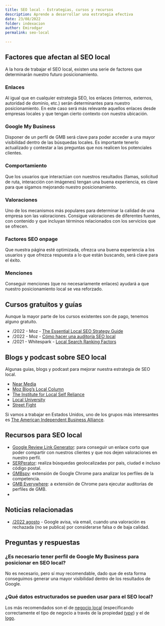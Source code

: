 ```yaml
---
title: SEO local - Estrategias, cursos y recursos
description: Aprende a desarrollar una estrategia efectiva
date: 23/08/2022
folder: indexacion
author: Emirodgar
permalink: seo-local
  
---
```


## Factores que afectan al SEO local

A la hora de trabajar el SEO local, existen una serie de factores que determinarán nuestro futuro posicionamiento. 

### Enlaces

Al igual que en cualquier estrategia SEO, los enlaces (internos, externos, autoridad de dominio, etc.) serán determinantes para nuestro posicionamiento. En este caso será más relevante aquellos enlaces desde empresas locales y que tengan cierto contexto con nuestra ubicación.

### Google My Business

Disponer de un perfil de GMB será clave para poder acceder a una mayor visibilidad dentro de las búsquedas locales. Es importante tenerlo actualizado y contestar a las preguntas que nos realicen los potenciales clientes.

### Comportamiento

Que los usuarios que interactúan con nuestros resultados (llamas, solicitud de ruta, interacción con imágenes) tengan una buena experiencia, es clave para que sigamos mejorando nuestro posicionamiento.

###  Valoraciones

Uno de los mecanismos más populares para determinar la calidad de una empresa son las valoraciones. Consigue valoraciones de diferentes fuentes, con contenido y que incluyan términos relacionados con los servicios que se ofrecen.

### Factores SEO onpage

Que nuestra página esté optimizada, ofrezca una buena experiencia a los usuarios y que ofrezca respuesta a lo que están buscando, será clave para el éxito.

### Menciones

Conseguir menciones (que no necesariamente enlaces) ayudará a que nuestro posicionamiento local se vea reforzado.


## Cursos gratuitos y guías

Aunque la mayor parte de los cursos existentes son de pago, tenemos alguno gratuito.

- /2022 - Moz - [The Essential Local SEO Strategy Guide](https://moz.com/local-seo-guide)
- /2022 - Moz - [Cómo hacer una auditoría SEO local](https://moz.com/blog/basic-local-competitive-audit)
- /2021 - Whitespark - [Local Search Ranking Factors](https://whitespark.ca/local-search-ranking-factors/)

## Blogs y podcast sobre SEO local

Algunas guías, blogs y podcast para mejorar nuestra estrategia de SEO local.

- [Near Media](https://www.nearmedia.co/)
- [Moz Blog’s Local Column](https://moz.com/blog/category/local-seo)
- [The Institute for Local Self Reliance](https://ilsr.org/ilsr-reports/)
- [Local University](https://localu.org/)
- [Street Fight](https://streetfightmag.com/)

Si vamos a trabajar en Estados Unidos, uno de los grupos más interesantes es [The American Independent Business Alliance](https://amiba.net/). 

## Recursos para SEO local

- [Google Review Link Generator](https://whitespark.ca/google-review-link-generator/): para conseguir un enlace corto que poder compartir con nuestros clientes y que nos dejen valoraciones en nuestro perfil.
- [SERPerator](https://mobilemoxie.com/tools/mobile-serp-test/): realiza búsquedas geolocalizadas por país, ciudad e incluso código postal.
- [GMBspy](https://chrome.google.com/webstore/detail/gmbspy/hijfnlgdhfpmnckieikhinolopcolofe?hl=en-US): extensión de Google Chrome para analizar los perfiles de la competencia.
- [GMB Everywhere](https://chrome.google.com/webstore/detail/gmb-everywhere-gbp-audit/oibcaeeplepnjfjhokfcabnaafodppik): a extensión de Chrome para ejecutar auditorías de perfiles de GMB.
- 

## Noticias relacionadas

- [/2022 agosto](https://support.google.com/business/thread/175785054) - Google avisa, vía email, cuando una valoración es rechazada (no se publica) por considerarse falsa o de baja calidad.

## Preguntas y respuestas

### ¿Es necesario tener perfil de Google My Business para posicionar en SEO local?

No es necesario, pero sí muy recomendable, dado que de esta forma conseguimos generar una mayor visibilidad dentro de los resultados de Google.

### ¿Qué datos estructurados se pueden usar para el SEO local?

Los más recomendados son el de [negocio local](https://developers.google.com/search/docs/advanced/structured-data/local-business) (especificando correctamente el tipo de negocio a través de la propiedad *[type](https://schema.org/LocalBusiness#subtypes)*) y el de [logo](https://developers.google.com/search/docs/advanced/structured-data/logo).
<!--stackedit_data:
eyJoaXN0b3J5IjpbNjYzOTk0Mjk4LDEwNDgzMDM3NDMsLTk5OD
k3NTM3LDY3MTk0MTI3LC0xNDc1NzM1NTkzLC03MTcyNDIyMzks
NzIyNzIwMDA2LDE0MzYyNzUxNTcsLTE5MjU5NzM3MTNdfQ==
-->